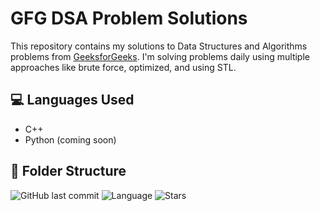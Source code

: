 

# GFG DSA Problem Solutions

This repository contains my solutions to Data Structures and Algorithms problems from [GeeksforGeeks](https://www.geeksforgeeks.org/). I'm solving problems daily using multiple approaches like brute force, optimized, and using STL.

## 💻 Languages Used
- C++
- Python (coming soon)

## 📂 Folder Structure
  


![GitHub last commit](https://img.shields.io/github/last-commit/yourusername/gfg-dsa-practice)
![Language](https://img.shields.io/github/languages/top/yourusername/gfg-dsa-practice)
![Stars](https://img.shields.io/github/stars/yourusername/gfg-dsa-practice?style=social)
